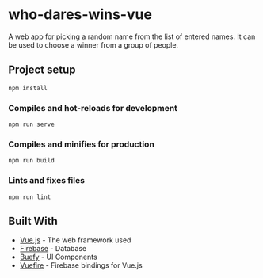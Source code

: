 # who-dares-wins-vue

A web app for picking a random name from the list of entered names. It can be used to choose a winner from a group of people.

## Project setup
```
npm install
```

### Compiles and hot-reloads for development
```
npm run serve
```

### Compiles and minifies for production
```
npm run build
```

### Lints and fixes files
```
npm run lint
```

## Built With

* [Vue.js](https://vuejs.org/) - The web framework used
* [Firebase](https://firebase.google.com/) - Database
* [Buefy](https://buefy.github.io/#/) - UI Components
* [Vuefire](https://github.com/vuejs/vuefire) -  Firebase bindings for Vue.js

